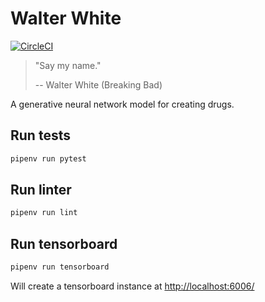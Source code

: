 # Walter White
[![CircleCI](https://circleci.com/gh/DiscoverAI/walter-white.svg?style=svg)](https://circleci.com/gh/DiscoverAI/walter-white)
> "Say my name."
>
> -- Walter White (Breaking Bad)

A generative neural network model for creating drugs.

## Run tests
```bash
pipenv run pytest
```

## Run linter
```bash
pipenv run lint
```

## Run tensorboard
```bash
pipenv run tensorboard
```

Will create a tensorboard instance at [http://localhost:6006/](http://localhost:6006/) 
